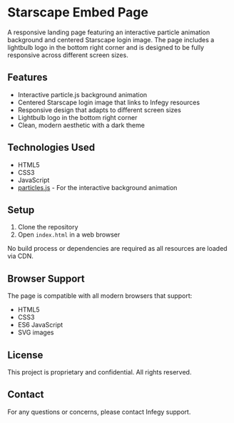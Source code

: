 # Starscape Embed Page

A responsive landing page featuring an interactive particle animation background and centered Starscape login image. The page includes a lightbulb logo in the bottom right corner and is designed to be fully responsive across different screen sizes.

## Features

- Interactive particle.js background animation
- Centered Starscape login image that links to Infegy resources
- Responsive design that adapts to different screen sizes
- Lightbulb logo in the bottom right corner
- Clean, modern aesthetic with a dark theme

## Technologies Used

- HTML5
- CSS3
- JavaScript
- [particles.js](https://vincentgarreau.com/particles.js/) - For the interactive background animation

## Setup

1. Clone the repository
2. Open `index.html` in a web browser

No build process or dependencies are required as all resources are loaded via CDN.

## Browser Support

The page is compatible with all modern browsers that support:
- HTML5
- CSS3
- ES6 JavaScript
- SVG images

## License

This project is proprietary and confidential. All rights reserved.

## Contact

For any questions or concerns, please contact Infegy support.
